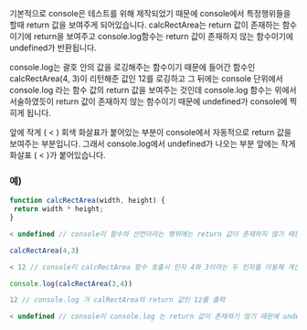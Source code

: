 기본적으로 console은 테스트를 위해 제작되었기 때문에 console에서 특정행위들을 할때 return 값을 보여주게 되어있습니다.
calcRectArea는 return 값이 존재하는 함수이기에 return을 보여주고
console.log함수는 return 값이 존재하지 않는 함수이기에 undefined가 반환됩니다.

console.log는 괄호 안의 값을 로깅해주는 함수이기 때문에 들어간 함수인 calcRectArea(4, 3)이 리턴해준 값인 12를 로깅하고 그 뒤에는 console 단위에서 console.log 라는 함수 값의 return 값을 보여주는 것인데 console.log 함수는 위에서 서술하였듯이 return 값이 존재하지 않는 함수이기 때문에 undefined가 console에 찍히게 됩니다.

앞에 작게 ( < ) 회색 화살표가 붙어있는 부분이 console에서 자동적으로 return 값을 보여주는 부분입니다.
그래서 console.log에서 undefined가 나오는 부분 앞에는 작게 화살표 ( < )가 붙어있습니다.

### 예)
```javascript
function calcRectArea(width, height) {
 return width * height;
}

< undefined // console이 함수의 선언이라는 행위에는 return 값이 존재하지 않기 때문에 undefined 출력

calcRectArea(4,3)

< 12 // console이 calcRectArea 함수 호출시 인자 4와 3이라는 두 인자를 이용해 계산해서 나온 결과값인 12를 반환하기에 12 출력

console.log(calcRectArea(3,4))

12 // console.log 가 calRectArea의 return 값인 12를 출력

< undefined // console이 console.log 는 return 값이 존재하기 않기 때문에 undefined 출력
```
